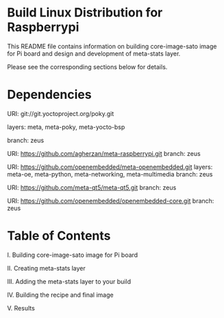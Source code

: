 Build Linux Distribution for Raspberrypi
===========================================

This README file contains information on building core-image-sato image for
Pi board and design and development of meta-stats layer. 

Please see the corresponding sections below for details.

Dependencies
==================================================

  URI: git://git.yoctoproject.org/poky.git
  
  layers: meta, meta-poky, meta-yocto-bsp
  
  branch: zeus
  
  URI: https://github.com/agherzan/meta-raspberrypi.git
  branch: zeus
  
  URI: https://github.com/openembedded/meta-openembedded.git
  layers: meta-oe, meta-python, meta-networking, meta-multimedia
  branch: zeus
  
  URI: https://github.com/meta-qt5/meta-qt5.git
  branch: zeus
  
  URI: https://github.com/openembedded/openembedded-core.git
  branch: zeus
  
Table of Contents
==============================================

  I. Building core-image-sato image for Pi board
  
  II. Creating meta-stats layer
  
  III. Adding the meta-stats layer to your build
  
  IV. Building the recipe and final image
  
  V. Results
